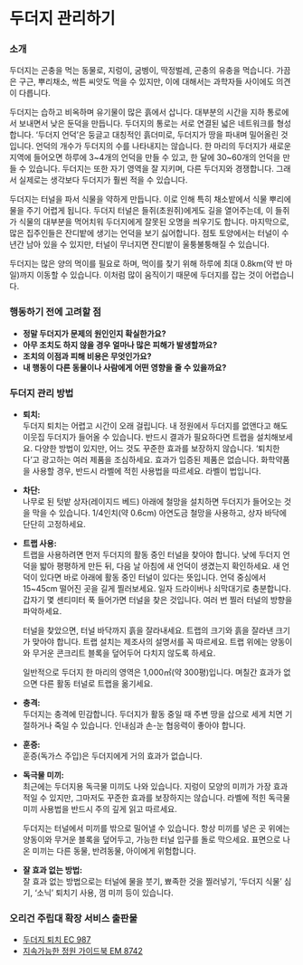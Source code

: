 # 두더지 관리하기

### 소개

두더지는 곤충을 먹는 동물로, 지렁이, 굼벵이, 딱정벌레, 곤충의 유충을 먹습니다. 가끔은 구근, 뿌리채소, 싹튼 씨앗도 먹을 수 있지만, 이에 대해서는 과학자들 사이에도 의견이 다릅니다.

두더지는 습하고 비옥하며 유기물이 많은 흙에서 삽니다. 대부분의 시간을 지하 통로에서 보내면서 낮은 둔덕을 만듭니다. 두더지의 통로는 서로 연결된 넓은 네트워크를 형성합니다. ‘두더지 언덕’은 둥글고 대칭적인 흙더미로, 두더지가 땅을 파내며 밀어올린 것입니다. 언덕의 개수가 두더지의 수를 나타내지는 않습니다. 한 마리의 두더지가 새로운 지역에 들어오면 하루에 3~4개의 언덕을 만들 수 있고, 한 달에 30~60개의 언덕을 만들 수 있습니다. 두더지는 또한 자기 영역을 잘 지키며, 다른 두더지와 경쟁합니다. 그래서 실제로는 생각보다 두더지가 훨씬 적을 수 있습니다.

두더지는 터널을 파서 식물을 약하게 만듭니다. 이로 인해 특히 채소밭에서 식물 뿌리에 물을 주기 어렵게 됩니다. 두더지 터널은 들쥐(초원쥐)에게도 길을 열어주는데, 이 들쥐가 식물의 대부분을 먹어치워 두더지에게 잘못된 오명을 씌우기도 합니다. 마지막으로, 많은 집주인들은 잔디밭에 생기는 언덕을 보기 싫어합니다. 점토 토양에서는 터널이 수년간 남아 있을 수 있지만, 터널이 무너지면 잔디밭이 울퉁불퉁해질 수 있습니다.

두더지는 많은 양의 먹이를 필요로 하며, 먹이를 찾기 위해 하루에 최대 0.8km(약 반 마일)까지 이동할 수 있습니다. 이처럼 많이 움직이기 때문에 두더지를 잡는 것이 어렵습니다.

### 행동하기 전에 고려할 점

- **정말 두더지가 문제의 원인인지 확실한가요?**
- **아무 조치도 하지 않을 경우 얼마나 많은 피해가 발생할까요?**
- **조치의 이점과 피해 비용은 무엇인가요?**
- **내 행동이 다른 동물이나 사람에게 어떤 영향을 줄 수 있을까요?**

### 두더지 관리 방법

- **퇴치:**  
  두더지 퇴치는 어렵고 시간이 오래 걸립니다. 내 정원에서 두더지를 없앤다고 해도 이웃집 두더지가 들어올 수 있습니다. 반드시 결과가 필요하다면 트랩을 설치해보세요. 다양한 방법이 있지만, 어느 것도 꾸준한 효과를 보장하지 않습니다. ‘퇴치한다’고 광고하는 여러 제품을 조심하세요. 효과가 입증된 제품은 없습니다. 화학약품을 사용할 경우, 반드시 라벨에 적힌 사용법을 따르세요. 라벨이 법입니다.

- **차단:**  
  나무로 된 텃밭 상자(레이지드 베드) 아래에 철망을 설치하면 두더지가 들어오는 것을 막을 수 있습니다. 1/4인치(약 0.6cm) 아연도금 철망을 사용하고, 상자 바닥에 단단히 고정하세요.

- **트랩 사용:**  
  트랩을 사용하려면 먼저 두더지의 활동 중인 터널을 찾아야 합니다. 낮에 두더지 언덕을 밟아 평평하게 만든 뒤, 다음 날 아침에 새 언덕이 생겼는지 확인하세요. 새 언덕이 있다면 바로 아래에 활동 중인 터널이 있다는 뜻입니다. 언덕 중심에서 15~45cm 떨어진 곳을 길게 찔러보세요. 일자 드라이버나 쇠막대기로 충분합니다. 갑자기 몇 센티미터 푹 들어가면 터널을 찾은 것입니다. 여러 번 찔러 터널의 방향을 파악하세요.

  터널을 찾았으면, 터널 바닥까지 흙을 잘라내세요. 트랩의 크기와 흙을 잘라낸 크기가 맞아야 합니다. 트랩 설치는 제조사의 설명서를 꼭 따르세요. 트랩 위에는 양동이와 무거운 콘크리트 블록을 덮어두어 다치지 않도록 하세요.

  일반적으로 두더지 한 마리의 영역은 1,000㎡(약 300평)입니다. 며칠간 효과가 없으면 다른 활동 터널로 트랩을 옮기세요.

- **충격:**  
  두더지는 충격에 민감합니다. 두더지가 활동 중일 때 주변 땅을 삽으로 세게 치면 기절하거나 죽일 수 있습니다. 인내심과 손-눈 협응력이 좋아야 합니다.

- **훈증:**  
  훈증(독가스 주입)은 두더지에게 거의 효과가 없습니다.

- **독극물 미끼:**  
  최근에는 두더지용 독극물 미끼도 나와 있습니다. 지렁이 모양의 미끼가 가장 효과적일 수 있지만, 그마저도 꾸준한 효과를 보장하지는 않습니다. 라벨에 적힌 독극물 미끼 사용법을 반드시 주의 깊게 읽고 따르세요.

  두더지는 터널에서 미끼를 밖으로 밀어낼 수 있습니다. 항상 미끼를 넣은 곳 위에는 양동이와 무거운 블록을 덮어두고, 가능한 터널 입구를 돌로 막으세요. 표면으로 나온 미끼는 다른 동물, 반려동물, 아이에게 위험합니다.

- **잘 효과 없는 방법:**  
  잘 효과 없는 방법으로는 터널에 물을 붓기, 뾰족한 것을 찔러넣기, ‘두더지 식물’ 심기, ‘소닉’ 퇴치기 사용, 껌 미끼 등이 있습니다.

### 오리건 주립대 확장 서비스 출판물

- [두더지 퇴치 EC 987](https://catalog.extension.oregonstate.edu)
- [지속가능한 정원 가이드북 EM 8742](https://catalog.extension.oregonstate.edu)
